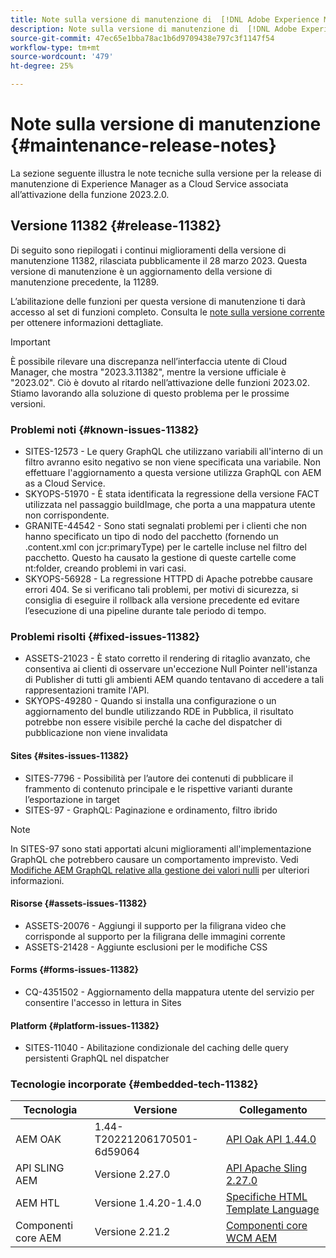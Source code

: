 ```yaml
---
title: Note sulla versione di manutenzione di  [!DNL Adobe Experience Manager]  as a Cloud Service associato all’attivazione della funzione 2023.2.0.
description: Note sulla versione di manutenzione di  [!DNL Adobe Experience Manager]  as a Cloud Service associato all’attivazione della funzione 2023.2.0.
source-git-commit: 47ec65e1bba78ac1b6d9709438e797c3f1147f54
workflow-type: tm+mt
source-wordcount: '479'
ht-degree: 25%

---
```


# Note sulla versione di manutenzione {#maintenance-release-notes}

La sezione seguente illustra le note tecniche sulla versione per la release di manutenzione di Experience Manager as a Cloud Service associata all’attivazione della funzione 2023.2.0.

## Versione 11382 {#release-11382}

Di seguito sono riepilogati i continui miglioramenti della versione di manutenzione 11382, rilasciata pubblicamente il 28 marzo 2023. Questa versione di manutenzione è un aggiornamento della versione di manutenzione precedente, la 11289.

L’abilitazione delle funzioni per questa versione di manutenzione ti darà accesso al set di funzioni completo. Consulta le [note sulla versione corrente](/help/release-notes/release-notes-cloud/release-notes-current.md) per ottenere informazioni dettagliate.

>[!IMPORTANT]
>
> È possibile rilevare una discrepanza nell’interfaccia utente di Cloud Manager, che mostra &quot;2023.3.11382&quot;, mentre la versione ufficiale è &quot;2023.02&quot;. Ciò è dovuto al ritardo nell’attivazione delle funzioni 2023.02.
> Stiamo lavorando alla soluzione di questo problema per le prossime versioni.

### Problemi noti {#known-issues-11382}

- SITES-12573 - Le query GraphQL che utilizzano variabili all&#39;interno di un filtro avranno esito negativo se non viene specificata una variabile. Non effettuare l&#39;aggiornamento a questa versione utilizza GraphQL con AEM as a Cloud Service.
- SKYOPS-51970 - È stata identificata la regressione della versione FACT utilizzata nel passaggio buildImage, che porta a una mappatura utente non corrispondente.
- GRANITE-44542 - Sono stati segnalati problemi per i clienti che non hanno specificato un tipo di nodo del pacchetto (fornendo un .content.xml con jcr:primaryType) per le cartelle incluse nel filtro del pacchetto. Questo ha causato la gestione di queste cartelle come nt:folder, creando problemi in vari casi.
- SKYOPS-56928 - La regressione HTTPD di Apache potrebbe causare errori 404. Se si verificano tali problemi, per motivi di sicurezza, si consiglia di eseguire il rollback alla versione precedente ed evitare l’esecuzione di una pipeline durante tale periodo di tempo.

### Problemi risolti {#fixed-issues-11382}

- ASSETS-21023 - È stato corretto il rendering di ritaglio avanzato, che consentiva ai clienti di osservare un&#39;eccezione Null Pointer nell&#39;istanza di Publisher di tutti gli ambienti AEM quando tentavano di accedere a tali rappresentazioni tramite l&#39;API.
- SKYOPS-49280 - Quando si installa una configurazione o un aggiornamento del bundle utilizzando RDE in Pubblica, il risultato potrebbe non essere visibile perché la cache del dispatcher di pubblicazione non viene invalidata

#### Sites {#sites-issues-11382}

- SITES-7796 - Possibilità per l’autore dei contenuti di pubblicare il frammento di contenuto principale e le rispettive varianti durante l’esportazione in target
- SITES-97 - GraphQL: Paginazione e ordinamento, filtro ibrido

>[!NOTE]
>
> In SITES-97 sono stati apportati alcuni miglioramenti all&#39;implementazione GraphQL che potrebbero causare un comportamento imprevisto. Vedi [Modifiche AEM GraphQL relative alla gestione dei valori nulli](https://experienceleague.adobe.com/docs/experience-cloud-kcs/kbarticles/KA-21792.html) per ulteriori informazioni.

#### Risorse {#assets-issues-11382}

- ASSETS-20076 - Aggiungi il supporto per la filigrana video che corrisponde al supporto per la filigrana delle immagini corrente
- ASSETS-21428 - Aggiunte esclusioni per le modifiche CSS

#### Forms {#forms-issues-11382}

- CQ-4351502 - Aggiornamento della mappatura utente del servizio per consentire l&#39;accesso in lettura in Sites

#### Platform {#platform-issues-11382}

- SITES-11040 - Abilitazione condizionale del caching delle query persistenti GraphQL nel dispatcher

### Tecnologie incorporate {#embedded-tech-11382}

| Tecnologia | Versione | Collegamento |
|---|---|---|
| AEM OAK | 1.44-T20221206170501-6d59064 | [API Oak API 1.44.0](https://www.javadoc.io/doc/org.apache.jackrabbit/oak-api/1.44.0/index.html) |
| API SLING AEM | Versione 2.27.0 | [API Apache Sling 2.27.0](https://www.javadoc.io/doc/org.apache.sling/org.apache.sling.api/latest/index.html) |
| AEM HTL | Versione 1.4.20-1.4.0 | [Specifiche HTML Template Language](https://github.com/adobe/htl-spec) |
| Componenti core AEM | Versione 2.21.2 | [Componenti core WCM AEM](https://github.com/adobe/aem-core-wcm-components) |
